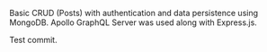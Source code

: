 Basic CRUD (Posts) with authentication and data persistence using MongoDB. Apollo GraphQL Server was used along with Express.js.

Test commit.
